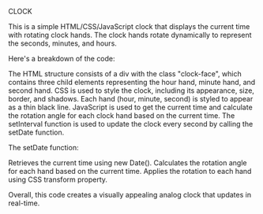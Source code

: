 CLOCK

This is a simple HTML/CSS/JavaScript clock that displays the current time with rotating clock hands. 
The clock hands rotate dynamically to represent the seconds, minutes, and hours.

Here's a breakdown of the code: 

The HTML structure consists of a div with the class "clock-face", which contains three child elements representing the hour hand, minute hand, and second hand.
CSS is used to style the clock, including its appearance, size, border, and shadows. Each hand (hour, minute, second) is styled to appear as a thin black line.
JavaScript is used to get the current time and calculate the rotation angle for each clock hand based on the current time. 
The setInterval function is used to update the clock every second by calling the setDate function.

The setDate function:

Retrieves the current time using new Date().
Calculates the rotation angle for each hand based on the current time.
Applies the rotation to each hand using CSS transform property.

Overall, this code creates a visually appealing analog clock that updates in real-time.
